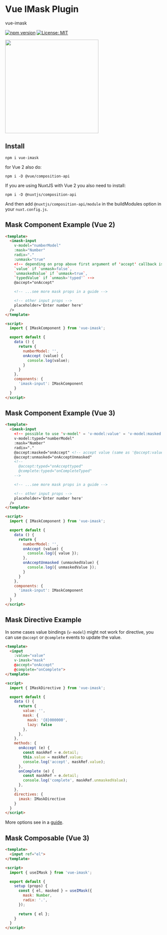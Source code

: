 # Vue IMask Plugin
vue-imask

[![npm version](https://badge.fury.io/js/vue-imask.svg)](https://badge.fury.io/js/vue-imask)
[![License: MIT](https://img.shields.io/badge/License-MIT-yellow.svg)](https://opensource.org/licenses/MIT)

<a href="https://opencollective.com/imask/donate" target="_blank">
  <img src="https://opencollective.com/imask/donate/button.png?color=blue" width=300 />
</a>

## Install
`npm i vue-imask`

for Vue 2 also do:

`npm i -D @vue/composition-api`

If you are using NuxtJS with Vue 2 you also need to install:

`npm i -D @nuxtjs/composition-api`

And then add `@nuxtjs/composition-api/module` in the buildModules option in your `nuxt.config.js`.

## Mask Component Example (Vue 2)
```html
<template>
  <imask-input
    v-model="numberModel"
    :mask="Number"
    radix="."
    :unmask="true"
    <!-- depending on prop above first argument of 'accept' callback is
    `value` if `unmask=false`,
    `unmaskedValue` if `unmask=true`,
    `typedValue` if `unmask='typed'` -->
    @accept="onAccept"

    <!-- ...see more mask props in a guide -->

    <!-- other input props -->
    placeholder='Enter number here'
  />
</template>

<script>
  import { IMaskComponent } from 'vue-imask';

  export default {
    data () {
      return {
        numberModel: '',
        onAccept (value) {
          console.log(value);
        }
      }
    },
    components: {
      'imask-input': IMaskComponent
    }
  }
</script>
```


## Mask Component Example (Vue 3)
```html
<template>
  <imask-input
    <!-- possible to use 'v-model' = 'v-model:value' = 'v-model:masked' and 'v-model:unmasked' -->
    v-model:typed="numberModel"
    :mask="Number"
    radix="."
    @accept:masked="onAccept" <!-- accept value (same as '@accept:value' or just '@accept') -->
    @accept:unmasked="onAcceptUnmasked"
    <!--
      @accept:typed="onAccepttyped"
      @complete:typed="onCompleteTyped"
    -->

    <!-- ...see more mask props in a guide -->

    <!-- other input props -->
    placeholder='Enter number here'
  />
</template>

<script>
  import { IMaskComponent } from 'vue-imask';

  export default {
    data () {
      return {
        numberModel: '',
        onAccept (value) {
          console.log({ value });
        },
        onAcceptUnmasked (unmaskedValue) {
          console.log({ unmaskedValue });
        }
      }
    },
    components: {
      'imask-input': IMaskComponent
    }
  }
</script>
```

## Mask Directive Example
In some cases value bindings (`v-model`) might not work for directive, you can use `@accept` or `@complete` events to update the value.
```html
<template>
  <input
    :value="value"
    v-imask="mask"
    @accept="onAccept"
    @complete="onComplete">
</template>

<script>
  import { IMaskDirective } from 'vue-imask';

  export default {
    data () {
      return {
        value: '',
        mask: {
          mask: '{8}000000',
          lazy: false
        },
      },
    },
    methods: {
      onAccept (e) {
        const maskRef = e.detail;
        this.value = maskRef.value;
        console.log('accept', maskRef.value);
      },
      onComplete (e) {
        const maskRef = e.detail;
        console.log('complete', maskRef.unmaskedValue);
      },
    },
    directives: {
      imask: IMaskDirective
    }
  }
</script>
```
More options see in a [guide](https://imask.js.org/guide.html).

## Mask Composable (Vue 3)
```html
<template>
  <input ref="el">
</template>

<script>
  import { useIMask } from 'vue-imask';

  export default {
    setup (props) {
      const { el, masked } = useIMask({
        mask: Number,
        radix: '.',
      });
  
      return { el };
    }
  }
</script>
```

